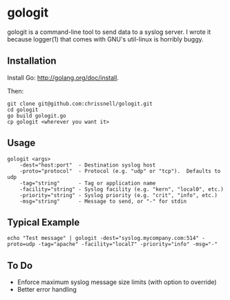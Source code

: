 gologit
=======

gologit is a command-line tool to send data to a syslog server.  I wrote it because logger(1) that comes with GNU's util-linux is horribly buggy.

Installation
------------
Install Go: http://golang.org/doc/install.

Then:
```
git clone git@github.com:chrissnell/gologit.git
cd gologit
go build gologit.go
cp gologit <wherever you want it>
```



Usage
-----
```
gologit <args>
    -dest="host:port"  - Destination syslog host
    -proto="protocol"  - Protocol (e.g. "udp" or "tcp").  Defaults to udp
    -tag="string"      - Tag or application name
    -facility="string" - Syslog facility (e.g. "kern", "local0", etc.)
    -priority="string" - Syslog priority (e.g. "crit", "info", etc.)
    -msg="string"      - Message to send, or "-" for stdin
```
 
Typical Example
---------------
 
```
echo "Test message" | gologit -dest="syslog.mycompany.com:514" -proto=udp -tag="apache" -facility="local7" -priority="info" -msg="-"
```
 
To Do
-----
* Enforce maximum syslog message size limits (with option to override)
* Better error handling
